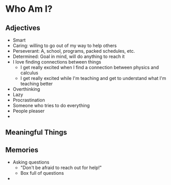 # Who Am I?
## Adjectives
- Smart
- Caring: willing to go out of my way to help others
- Perseverant: A, school, programs, packed schedules, etc.
- Determined: Goal in mind, will do anything to reach it
- I love finding connections between things
	- I get really excited when I find a connection between physics and calculus
	- I get really excited while I'm teaching and get to understand what I'm teaching better
- Overthinking
- Lazy
- Procrastination
- Someone who tries to do everything
- People pleaser
- 

## Meaningful Things


## Memories







- Asking questions
	- "Don't be afraid to reach out for help!"
	- Box full of questions
- 











